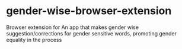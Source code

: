 # gender-wise-browser-extension
Browser extension for An app that makes gender wise suggestion/corrections for gender sensitive words, promoting gender equality in the process
